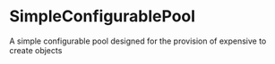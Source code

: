 # SimpleConfigurablePool
A simple configurable pool designed for the provision of expensive to create objects
